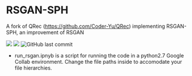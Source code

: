 # RSGAN-SPH
A fork of QRec (https://github.com/Coder-Yu/QRec) implementing RSGAN-SPH, an improvement of RSGAN

<p float="left"><img src="https://img.shields.io/badge/python-v2.7.8-red"> <img src="https://img.shields.io/badge/tensorflow-v1.14+-blue"> <img alt="GitHub last commit" src="https://img.shields.io/github/last-commit/Coder-Yu/QRec"></p>

* run_rsgan.ipnyb is a script for running the code in a python2.7 Google Collab environment. Change the file paths inside to accomodate your file hierarchies.
